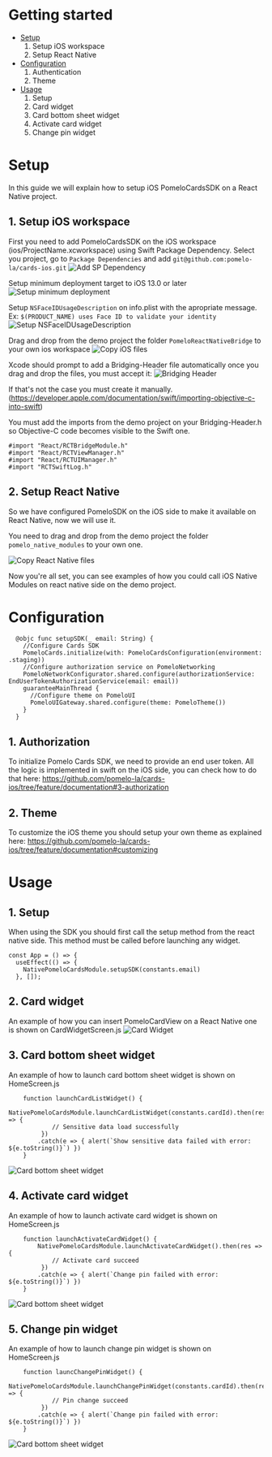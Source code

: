 # Getting started

* [Setup](#setup)
  1. Setup iOS workspace
  2. Setup React Native
* [Configuration](#configuration)
  1. Authentication
  2. Theme
* [Usage](#usage)
  1. Setup
  2. Card widget
  3. Card bottom sheet widget
  4. Activate card widget
  5. Change pin widget

# Setup

In this guide we will explain how to setup iOS PomeloCardsSDK on a React Native project.

## 1. Setup iOS workspace

First you need to add PomeloCardsSDK on the iOS workspace (ios/ProjectName.xcworkspace) using Swift Package Dependency.
Select you project, go to `Package Dependencies` and add `git@github.com:pomelo-la/cards-ios.git`
![Add SP Dependency](./documentation/ios-sp-dependency.jpg)

Setup minimum deployment target to iOS 13.0 or later
![Setup minimum deployment](./documentation/ios-min-deploy.jpg)

Setup `NSFaceIDUsageDescription` on info.plist with the apropriate message. Ex: `$(PRODUCT_NAME) uses Face ID to validate your identity`
![Setup NSFaceIDUsageDescription](./documentation/ios-faceid.jpg)

Drag and drop from the demo project the folder `PomeloReactNativeBridge` to your own ios workspace
![Copy iOS files](./documentation/ios-files.jpg)

Xcode should prompt to add a Bridging-Header file automatically once you drag and drop the files, you must accept it:
 ![Bridging Header](./documentation/bridging-header.jpg)

If that's not the case you must create it manually. (https://developer.apple.com/documentation/swift/importing-objective-c-into-swift)

You must add the imports from the demo project on your Bridging-Header.h so Objective-C code becomes visible to the Swift one.

```
#import "React/RCTBridgeModule.h"
#import "React/RCTViewManager.h"
#import "React/RCTUIManager.h"
#import "RCTSwiftLog.h"
```

## 2. Setup React Native

So we have configured PomeloSDK on the iOS side to make it available on React Native, now we will use it.
 
You need to drag and drop from the demo project the folder `pomelo_native_modules` to your own one.

![Copy React Native files](./documentation/rn-files.jpg)

Now you're all set, you can see examples of how you could call iOS Native Modules on react native side on the demo project.

# Configuration
```
  @objc func setupSDK(_ email: String) {
    //Configure Cards SDK
    PomeloCards.initialize(with: PomeloCardsConfiguration(environment: .staging))
    //Configure authorization service on PomeloNetworking
    PomeloNetworkConfigurator.shared.configure(authorizationService: EndUserTokenAuthorizationService(email: email))
    guaranteeMainThread {
      //Configure theme on PomeloUI
      PomeloUIGateway.shared.configure(theme: PomeloTheme())
    }
  }
```
## 1. Authorization
To initialize Pomelo Cards SDK, we need to provide an end user token. All the logic is implemented in swift on the iOS side, you can check how to do that here: https://github.com/pomelo-la/cards-ios/tree/feature/documentation#3-authorization

## 2. Theme
To customize the iOS theme you should setup your own theme as explained here: https://github.com/pomelo-la/cards-ios/tree/feature/documentation#customizing

# Usage

## 1. Setup
When using the SDK you should first call the setup method from the react native side. This method must be called before launching any widget.
```
const App = () => {
  useEffect(() => {
    NativePomeloCardsModule.setupSDK(constants.email)
  }, []);
```

## 2. Card widget
An example of how you can insert PomeloCardView on a React Native one is shown on CardWidgetScreen.js
![Card Widget](./documentation/card-widget.jpg)

## 3. Card bottom sheet widget
An example of how to launch card bottom sheet widget is shown on HomeScreen.js
```
    function launchCardListWidget() {
        NativePomeloCardsModule.launchCardListWidget(constants.cardId).then(res => {
            // Sensitive data load successfully
         })
        .catch(e => { alert(`Show sensitive data failed with error: ${e.toString()}`) })
    }
```
![Card bottom sheet widget](./documentation/card-bottom-sheet.jpg)

## 4. Activate card widget
An example of how to launch activate card widget is shown on HomeScreen.js
```
    function launchActivateCardWidget() {
        NativePomeloCardsModule.launchActivateCardWidget().then(res => {
            // Activate card succeed
         })
        .catch(e => { alert(`Change pin failed with error: ${e.toString()}`) })
    }
```
![Card bottom sheet widget](./documentation/activate-card.jpg)

## 5. Change pin widget
An example of how to launch change pin widget is shown on HomeScreen.js
```
    function launcChangePinWidget() {
        NativePomeloCardsModule.launchChangePinWidget(constants.cardId).then(res => {
            // Pin change succeed
         })
        .catch(e => { alert(`Change pin failed with error: ${e.toString()}`) })
    }
```
![Card bottom sheet widget](./documentation/change-pin.jpg)
